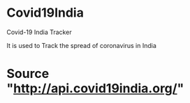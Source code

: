 # Covid19India
Covid-19 India Tracker

It is used to Track the spread of coronavirus in India

# Source "http://api.covid19india.org/"
